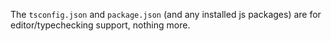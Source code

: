 The `tsconfig.json` and `package.json` (and any installed js packages) are for editor/typechecking support, nothing more.